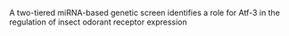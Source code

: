  A two-tiered miRNA-based genetic screen identifies a role for Atf-3 in the regulation of insect odorant receptor expression